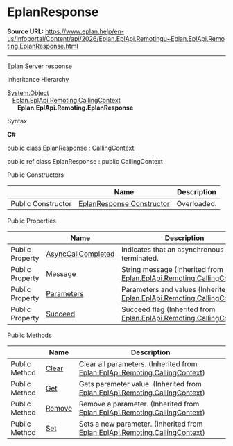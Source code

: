 # EplanResponse

**Source URL:** https://www.eplan.help/en-us/Infoportal/Content/api/2026/Eplan.EplApi.Remotingu~Eplan.EplApi.Remoting.EplanResponse.html

---

Eplan Server response

Inheritance Hierarchy

[System.Object](#)  
   [Eplan.EplApi.Remoting.CallingContext](Eplan.EplApi.Remotingu~Eplan.EplApi.Remoting.CallingContext.html)  
      **Eplan.EplApi.Remoting.EplanResponse**

Syntax

**C#**



public class EplanResponse : CallingContext

public ref class EplanResponse : public CallingContext

Public Constructors

|  | Name | Description |
| --- | --- | --- |
| Public Constructor | [EplanResponse Constructor](Eplan.EplApi.Remotingu~Eplan.EplApi.Remoting.EplanResponse~_ctor.html) | Overloaded. |



Public Properties

|  | Name | Description |
| --- | --- | --- |
| Public Property | [AsyncCallCompleted](Eplan.EplApi.Remotingu~Eplan.EplApi.Remoting.EplanResponse~AsyncCallCompleted.html) | Indicates that an asynchronous call is terminated. |
| Public Property | [Message](Eplan.EplApi.Remotingu~Eplan.EplApi.Remoting.CallingContext~Message.html) | String message (Inherited from [Eplan.EplApi.Remoting.CallingContext](Eplan.EplApi.Remotingu~Eplan.EplApi.Remoting.CallingContext.html)) |
| Public Property | [Parameters](Eplan.EplApi.Remotingu~Eplan.EplApi.Remoting.CallingContext~Parameters.html) | Parameters and values (Inherited from [Eplan.EplApi.Remoting.CallingContext](Eplan.EplApi.Remotingu~Eplan.EplApi.Remoting.CallingContext.html)) |
| Public Property | [Succeed](Eplan.EplApi.Remotingu~Eplan.EplApi.Remoting.CallingContext~Succeed.html) | Succeed flag (Inherited from [Eplan.EplApi.Remoting.CallingContext](Eplan.EplApi.Remotingu~Eplan.EplApi.Remoting.CallingContext.html)) |



Public Methods

|  | Name | Description |
| --- | --- | --- |
| Public Method | [Clear](Eplan.EplApi.Remotingu~Eplan.EplApi.Remoting.CallingContext~Clear.html) | Clear all parameters. (Inherited from [Eplan.EplApi.Remoting.CallingContext](Eplan.EplApi.Remotingu~Eplan.EplApi.Remoting.CallingContext.html)) |
| Public Method | [Get](Eplan.EplApi.Remotingu~Eplan.EplApi.Remoting.CallingContext~Get.html) | Gets parameter value. (Inherited from [Eplan.EplApi.Remoting.CallingContext](Eplan.EplApi.Remotingu~Eplan.EplApi.Remoting.CallingContext.html)) |
| Public Method | [Remove](Eplan.EplApi.Remotingu~Eplan.EplApi.Remoting.CallingContext~Remove.html) | Remove a parameter. (Inherited from [Eplan.EplApi.Remoting.CallingContext](Eplan.EplApi.Remotingu~Eplan.EplApi.Remoting.CallingContext.html)) |
| Public Method | [Set](Eplan.EplApi.Remotingu~Eplan.EplApi.Remoting.CallingContext~Set.html) | Sets a new parameter. (Inherited from [Eplan.EplApi.Remoting.CallingContext](Eplan.EplApi.Remotingu~Eplan.EplApi.Remoting.CallingContext.html)) |


